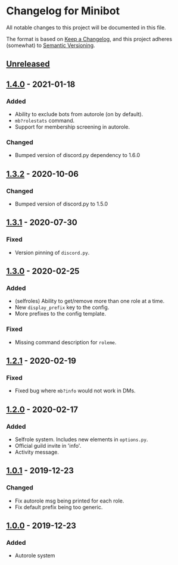 # Changelog for Minibot

All notable changes to this project will be documented in this file.

The format is based on [Keep a Changelog](https://keepachangelog.com/en/1.0.0/),
and this project adheres (somewhat) to [Semantic Versioning](https://semver.org/spec/v2.0.0.html).


## [Unreleased]


## [1.4.0] - 2021-01-18
### Added
- Ability to exclude bots from autorole (on by default).
- `mb?rolestats` command.
- Support for membership screening in autorole.
### Changed
- Bumped version of discord.py dependency to 1.6.0


## [1.3.2] - 2020-10-06
### Changed
- Bumped version of discord.py to 1.5.0


## [1.3.1] - 2020-07-30
### Fixed
- Version pinning of `discord.py`.


## [1.3.0] - 2020-02-25
### Added
- (selfroles) Ability to get/remove more than one role at a time.
- New `display_prefix` key to the config.
- More prefixes to the config template.
### Fixed
- Missing command description for `roleme`.


## [1.2.1] - 2020-02-19
### Fixed
- Fixed bug where `mb?info` would not work in DMs.


## [1.2.0] - 2020-02-17
### Added
- Selfrole system. Includes new elements in `options.py`.
- Official guild invite in 'info'.
- Activity message.


## [1.0.1] - 2019-12-23
### Changed
- Fix autorole msg being printed for each role.
- Fix default prefix being too generic.


## [1.0.0] - 2019-12-23
### Added
- Autorole system


[Unreleased]: https://github.com/0x5c/minibot/compare/v1.4.0...HEAD
[1.4.0]: https://github.com/0x5c/minibot/releases/tag/v1.4.0
[1.3.2]: https://github.com/0x5c/minibot/releases/tag/v1.3.2
[1.3.1]: https://github.com/0x5c/minibot/releases/tag/v1.3.1
[1.3.0]: https://github.com/0x5c/minibot/releases/tag/v1.3.0
[1.2.1]: https://github.com/0x5c/minibot/releases/tag/v1.2.1
[1.2.0]: https://github.com/0x5c/minibot/releases/tag/v1.2.0
[1.0.1]: https://github.com/0x5c/minibot/releases/tag/v1.0.1
[1.0.0]: https://github.com/0x5c/minibot/releases/tag/v1.0.0
